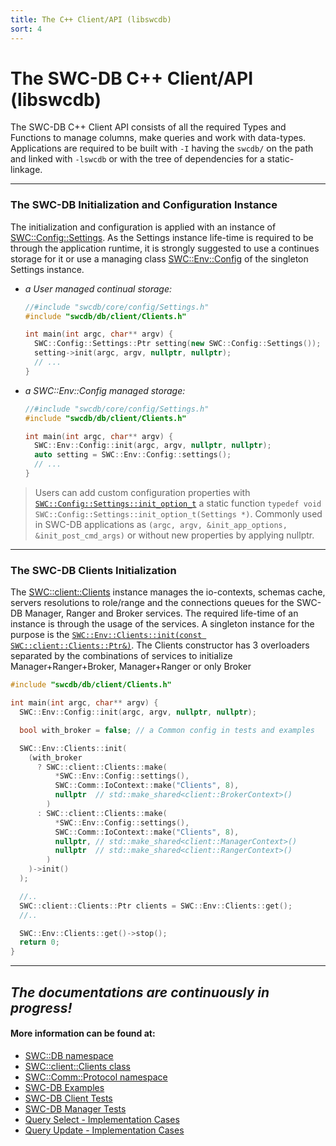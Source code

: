 ```yaml
---
title: The C++ Client/API (libswcdb)
sort: 4
---
```




# The SWC-DB C++ Client/API (libswcdb)
The SWC-DB C++ Client API consists of all the required Types and Functions to manage columns, make queries and work with data-types. Applications are required to be built with `-I` having the `swcdb/` on the path and linked with `-lswcdb` or with the tree of dependencies for a static-linkage.

***



### The SWC-DB Initialization and Configuration Instance
The initialization and configuration is applied with an instance of [SWC::Config::Settings](https://cpp.swcdb.org/classSWC_1_1Config_1_1Settings.html).
As the Settings instance life-time is required to be through the application runtime, it is strongly suggested to use a continues storage for it or use a managing class  [SWC::Env::Config](https://cpp.swcdb.org/classSWC_1_1Env_1_1Config.html) of the singleton Settings instance.
* _a User managed continual storage:_
  ```cpp
  //#include "swcdb/core/config/Settings.h"
  #include "swcdb/db/client/Clients.h"

  int main(int argc, char** argv) {
    SWC::Config::Settings::Ptr setting(new SWC::Config::Settings());
    setting->init(argc, argv, nullptr, nullptr);
    // ...
  }
  ```
* _a SWC::Env::Config managed storage:_
  ```cpp
  //#include "swcdb/core/config/Settings.h"
  #include "swcdb/db/client/Clients.h"

  int main(int argc, char** argv) {
    SWC::Env::Config::init(argc, argv, nullptr, nullptr);
    auto setting = SWC::Env::Config::settings();
    // ...
  }
  ```

> Users can add custom configuration properties with [`SWC::Config::Settings::init_option_t`](https://cpp.swcdb.org/classSWC_1_1Config_1_1Settings.html#ac6281d4ca7c7c6d46bf75db0c88b1b1c) a static function `typedef void SWC::Config::Settings::init_option_t(Settings *)`. Commonly used in SWC-DB applications as `(argc, argv, &init_app_options, &init_post_cmd_args)` or without new properties by applying nullptr.

***



### The SWC-DB Clients Initialization
The [SWC::client::Clients](https://cpp.swcdb.org/classSWC_1_1client_1_1Clients.html) instance manages the io-contexts, schemas cache, servers resolutions to role/range and the connections queues for the SWC-DB Manager, Ranger and Broker services. The required life-time of an instance is through the usage of the services. A singleton instance for the purpose is the [`SWC::Env::Clients::init(const SWC::client::Clients::Ptr&)`](https://cpp.swcdb.org/classSWC_1_1Env_1_1Clients.html). The Clients constructor has 3 overloaders separated by the combinations of services to initialize Manager+Ranger+Broker, Manager+Ranger or only Broker

```cpp
#include "swcdb/db/client/Clients.h"

int main(int argc, char** argv) {
  SWC::Env::Config::init(argc, argv, nullptr, nullptr);

  bool with_broker = false; // a Common config in tests and examples

  SWC::Env::Clients::init(
    (with_broker
      ? SWC::client::Clients::make(
          *SWC::Env::Config::settings(),
          SWC::Comm::IoContext::make("Clients", 8),
          nullptr  // std::make_shared<client::BrokerContext>()
        )
      : SWC::client::Clients::make(
          *SWC::Env::Config::settings(),
          SWC::Comm::IoContext::make("Clients", 8),
          nullptr, // std::make_shared<client::ManagerContext>()
          nullptr  // std::make_shared<client::RangerContext>()
        )
    )->init()
  );

  //..
  SWC::client::Clients::Ptr clients = SWC::Env::Clients::get();
  //..

  SWC::Env::Clients::get()->stop();
  return 0;
}
```

***



## _The documentations are continuously in progress!_

#### More information can be found at:
* [SWC::DB namespace](https://cpp.swcdb.org/namespaceSWC_1_1DB.html)
* [SWC::client::Clients class](https://cpp.swcdb.org/classSWC_1_1client_1_1Clients.html)
* [SWC::Comm::Protocol namespace](https://cpp.swcdb.org/namespaceSWC_1_1Comm_1_1Protocol.html)
* [SWC-DB Examples](https://github.com/kashirin-alex/swc-db/tree/master/examples)
* [SWC-DB Client Tests](https://github.com/kashirin-alex/swc-db/tree/master/tests/integration/client)
* [SWC-DB Manager Tests](https://github.com/kashirin-alex/swc-db/tree/master/tests/integration/manager)
* [Query Select - Implementation Cases](https://github.com/search?q=client%3A%3AQuery%3A%3ASelect%3A%3AHandlers%3A%3A+repo%3Akashirin-alex%2Fswc-db+language%3AC%2B%2B+language%3AC%2B%2B&type=Code)
* [Query Update - Implementation Cases](https://github.com/search?p=2&q=client%3A%3AQuery%3A%3AUpdate%3A%3AHandlers%3A%3A+repo%3Akashirin-alex%2Fswc-db+language%3AC%2B%2B+language%3AC%2B%2B&type=Code)

